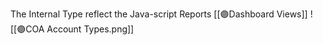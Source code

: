 The Internal Type reflect the   Java-script Reports  [[🟣Dashboard Views]]
![[🟣COA Account Types.png]]